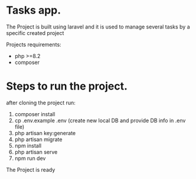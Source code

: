 # Tasks app.

The Project is built using laravel and it is used to manage several tasks by a specific created project

Projects requirements:
  - php >=8.2 
  - composer

Steps to run the project.
=========================

after cloning the project run:
1. composer install
2. cp .env.example .env (create new local DB and provide DB info in .env file)
3. php artisan key:generate
4. php artisan migrate
5. npm install
6. php artisan serve
7. npm run dev

The Project is ready
